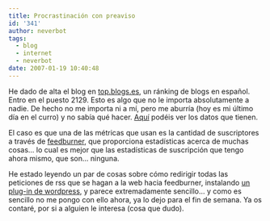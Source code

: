 ```yaml
---
title: Procrastinación con preaviso
id: '341'
author: neverbot
tags:
  - blog
  - internet
  - neverbot
date: 2007-01-19 10:40:48
---
```


He dado de alta el blog en [top.blogs.es](http://top.blogs.es/), un ránking de blogs en español. Entro en el puesto 2129. Esto es algo que no le importa absolutamente a nadie. De hecho no me importa ni a mí, pero me aburría (hoy es mi último día en el curro) y no sabía qué hacer. [Aquí](http://top.blogs.es/metrics/blog/neverbotcom/) podéis ver los datos que tienen.

El caso es que una de las métricas que usan es la cantidad de suscriptores a través de [feedburner](http://www.feedburner.com/), que proporciona estadísticas acerca de muchas cosas... lo cual es mejor que las estadísticas de suscripción que tengo ahora mismo, que son... ninguna.

He estado leyendo un par de cosas sobre cómo redirigir todas las peticiones de rss que se hagan a la web hacia feedburner, instalando [un plug-in de wordpress](http://orderedlist.com/wordpress-plugins/feedburner-plugin/), y parece extremadamente sencillo... y como es sencillo no me pongo con ello ahora, ya lo dejo para el fin de semana. Ya os contaré, por si a alguien le interesa (cosa que dudo).
